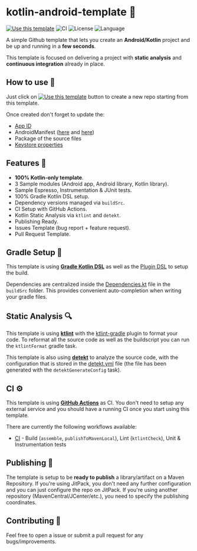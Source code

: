 # kotlin-android-template 🤖

[![Use this template](https://img.shields.io/badge/from-kotlin--android--template-brightgreen?logo=dropbox)](https://github.com/OsinniyApps/AndroidTemplate/generate) ![CI](https://github.com/OsinniyApps/AndroidTemplate/workflows/CI/badge.svg)  ![License](https://img.shields.io/github/license/OsinniyApps/AndroidTemplate.svg) ![Language](https://img.shields.io/github/languages/top/OsinniyApps/AndroidTemplate?color=blue&logo=kotlin)

A simple Github template that lets you create an **Android/Kotlin** project and be up and running in a **few seconds**. 

This template is focused on delivering a project with **static analysis** and **continuous integration** already in place.

## How to use 👣

Just click on [![Use this template](https://img.shields.io/badge/-Use%20this%20template-brightgreen)](https://github.com/OsinniyApps/AndroidTemplate/generate) button to create a new repo starting from this template.

Once created don't forget to update the:
- [App ID](buildSrc/src/main/java/Coordinates.kt)
- AndroidManifest ([here](app/src/main/AndroidManifest.xml) and [here](library-android/src/main/AndroidManifest.xml))
- Package of the source files
- [Keystore properties](keystore.properties)

## Features 🎨

- **100% Kotlin-only template**.
- 3 Sample modules (Android app, Android library, Kotlin library).
- Sample Espresso, Instrumentation & JUnit tests.
- 100% Gradle Kotlin DSL setup.
- Dependency versions managed via `buildSrc`.
- CI Setup with GitHub Actions.
- Kotlin Static Analysis via `ktlint` and `detekt`.
- Publishing Ready.
- Issues Template (bug report + feature request).
- Pull Request Template.

## Gradle Setup 🐘

This template is using [**Gradle Kotlin DSL**](https://docs.gradle.org/current/userguide/kotlin_dsl.html) as well as the [Plugin DSL](https://docs.gradle.org/current/userguide/plugins.html#sec:plugins_block) to setup the build.

Dependencies are centralized inside the [Dependencies.kt](buildSrc/src/main/java/Dependencies.kt) file in the `buildSrc` folder. This provides convenient auto-completion when writing your gradle files.

## Static Analysis 🔍

This template is using [**ktlint**](https://github.com/pinterest/ktlint) with the [ktlint-gradle](https://github.com/jlleitschuh/ktlint-gradle) plugin to format your code. To reformat all the source code as well as the buildscript you can run the `ktlintFormat` gradle task.

This template is also using [**detekt**](https://github.com/detekt/detekt) to analyze the source code, with the configuration that is stored in the [detekt.yml](config/detekt/detekt.yml) file (the file has been generated with the `detektGenerateConfig` task).

## CI ⚙️

This template is using [**GitHub Actions**](https://github.com/OsinniyApps/AndroidTemplate/actions) as CI. You don't need to setup any external service and you should have a running CI once you start using this template.

There are currently the following workflows available:
- [CI](.github/workflows/ci.yaml) - Build (`assemble`, `publishToMavenLocal`), Lint (`ktlintCheck`), Unit & Instrumentation tests

## Publishing 🚀

The template is setup to be **ready to publish** a library/artifact on a Maven Repository. If you're using JitPack, you don't need any further configuration and you can just configure the repo on JitPack. If you're using another repository (MavenCentral/JCenter/etc.), you need to specify the publishing coordinates.

## Contributing 🤝

Feel free to open a issue or submit a pull request for any bugs/improvements.
